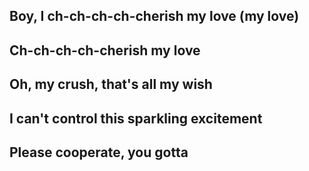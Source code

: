 ## Boy, I ch-ch-ch-ch-cherish my love (my love)
## Ch-ch-ch-ch-cherish my love
## Oh, my crush, that's all my wish
## I can't control this sparkling excitement
## Please cooperate, you gotta
